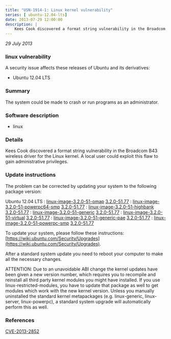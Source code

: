 ```yaml
---
title: "USN-1914-1: Linux kernel vulnerability"
series: [ ubuntu-12.04-lts]
date: 2013-07-29 12:00:00
description: |
    Kees Cook discovered a format string vulnerability in the Broadcom B43 wireless driver for the Linux kernel. A local user could exploit this flaw to gain administrative privileges. 
--- 
```

 
 

*29 July 2013*

### linux vulnerability

A security issue affects these releases of Ubuntu and its derivatives:

* Ubuntu 12.04 LTS

### Summary

The system could be made to crash or run programs as an administrator. 

### Software description

* linux 

### Details

Kees Cook discovered a format string vulnerability in the Broadcom B43 wireless driver for the Linux kernel. A local user could exploit this flaw to gain administrative privileges. 

### Update instructions

The problem can be corrected by updating your system to the following package version:

Ubuntu 12.04 LTS
 : [linux-image-3.2.0-51-omap](https://launchpad.net/ubuntu/+source/linux) <span> [3.2.0-51.77](https://launchpad.net/ubuntu/+source/linux/3.2.0-51.77) </span> 
 : [linux-image-3.2.0-51-powerpc64-smp](https://launchpad.net/ubuntu/+source/linux) <span> [3.2.0-51.77](https://launchpad.net/ubuntu/+source/linux/3.2.0-51.77) </span> 
 : [linux-image-3.2.0-51-highbank](https://launchpad.net/ubuntu/+source/linux) <span> [3.2.0-51.77](https://launchpad.net/ubuntu/+source/linux/3.2.0-51.77) </span> 
 : [linux-image-3.2.0-51-generic](https://launchpad.net/ubuntu/+source/linux) <span> [3.2.0-51.77](https://launchpad.net/ubuntu/+source/linux/3.2.0-51.77) </span> 
 : [linux-image-3.2.0-51-virtual](https://launchpad.net/ubuntu/+source/linux) <span> [3.2.0-51.77](https://launchpad.net/ubuntu/+source/linux/3.2.0-51.77) </span> 
 : [linux-image-3.2.0-51-generic-pae](https://launchpad.net/ubuntu/+source/linux) <span> [3.2.0-51.77](https://launchpad.net/ubuntu/+source/linux/3.2.0-51.77) </span> 
 : [linux-image-3.2.0-51-powerpc-smp](https://launchpad.net/ubuntu/+source/linux) <span> [3.2.0-51.77](https://launchpad.net/ubuntu/+source/linux/3.2.0-51.77) </span> 

To update your system, please follow these instructions: [https://wiki.ubuntu.com/Security/Upgrades](https://wiki.ubuntu.com/Security/Upgrades).

After a standard system update you need to reboot your computer to make all the necessary changes.

ATTENTION: Due to an unavoidable ABI change the kernel updates have been given a new version number, which requires you to recompile and reinstall all third party kernel modules you might have installed. If you use linux-restricted-modules, you have to update that package as well to get modules which work with the new kernel version. Unless you manually uninstalled the standard kernel metapackages (e.g. linux-generic, linux-server, linux-powerpc), a standard system upgrade will automatically perform this as well. 

### References

 
 [CVE-2013-2852](http://people.ubuntu.com/~ubuntu-security/cve/CVE-2013-2852)
 

